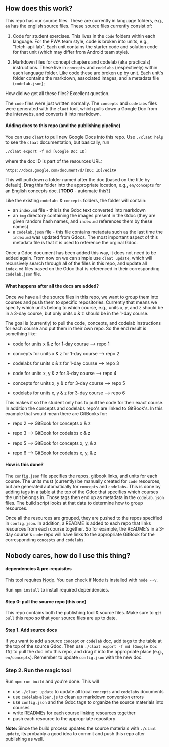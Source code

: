 ## How does this work?

This repo has our source files. These are currently in language folders, e.g., `en` has the english source files. These source files currently consist of:

1. Code for student exercises. This lives in the `code` folders within each language. For the PWA team style, code is broken into units, e.g., "fetch-api-lab". Each unit contains the starter code and solution code for that unit (which may differ from Android team style).

2. Markdown files for concept chapters and codelab (aka practicals) instructions. These live in `concepts` and `codelabs` (respectively) within each language folder. Like code these are broken up by unit. Each unit's folder contains the markdown, associated images, and a metadata file (`codelab.json`);

How did we get all these files? Excellent question.

The `code` files were just written normally. The `concepts` and `codelabs` files were generated with the `claat` tool, which pulls down a Google Doc from the interwebs, and converts it into markdown.

#### Adding docs to this repo (and the publishing pipeline)

You can use `claat` to pull new Google Docs into this repo. Use `./claat help` to see the `claat` documentation, but basically, run

```
./claat export -f md [Google Doc ID]
```

where the doc ID is part of the resources URL:

```
https://docs.google.com/document/d/[DOC ID]/edit#
```

This will pull down a folder named after the doc (based on the title by default). Drag this folder into the appropriate location, e.g., `en/concepts` for an English concepts doc. [**TODO** - automate this?]

Like the existing `codelabs` & `concepts` folders, the folder will contain:
* an `index.md` file - this is the Gdoc text converted into markdown
* an `img` directory containing the images present in the Gdoc (they
  are given random hash names, and `index.md` references them by these names)
* a `codelab.json` file - this file contains metadata such as the last time
the `index.md` was updated from Gdocs. The most important aspect of this metadata
file is that it is used to reference the orginal Gdoc.

Once a Gdoc document has been added this way, it does not need to be added
again. From now on we can simple use `claat update`, which will recursively
search through all of the files in this repo, and update all `index.md`
files based on the Gdoc that is referenced in their corresponding `codelab.json`
file.

#### What happens after all the docs are added?

Once we have all the source files in this repo, we want to group them into courses and push them to specific repositories. Currently that means we specify which units belong to which course, e.g., units x, y, and z should be in a 3-day course, but only units x & z should be in the 1-day course.

The goal is (currently) to pull the code, concepts, and codelab instructions for each course and put them in their own repo. So the end result is something like:

* code for units x & z for 1-day course --> repo 1
* concepts for units x & z for 1-day course --> repo 2
* codelabs for units x & z for 1-day course --> repo 3


* code for units x, y & z for 3-day course --> repo 4
* concepts for units x, y & z for 3-day course --> repo 5
* codelabs for units x, y & z for 3-day course --> repo 6

This makes it so the student only has to pull the code for their exact course. In addition the concepts and codelabs repo's are linked to GitBook's. In this example that would mean there are GitBooks for:

* repo 2 --> GitBook for concepts x & z
* repo 3 --> GitBook for codelabs x & z


* repo 5 --> GitBook for concepts x, y, & z
* repo 6 --> GitBook for codelabs x, y, & z

#### How is this done?

The `config.json` file specifies the repos, gitbook links, and units for each course. The units must (currently) be manually created for `code` resources, but are generated automatically for `concepts` and `codelabs`. This is done by adding tags in a table at the top of the Gdoc that specifies which courses the unit belongs in. Those tags then end up as metadata in the `codelab.json` files. The build script looks at that data to determine how to group resources.

Once all the resources are grouped, they are pushed to the repos specified in `config.json`. In addition, a README is added to each repo that links resources from each course together. So for example, the README's in a 3-day course's `code` repo will have links to the appropriate GitBook for the corresponding `concepts` and `codelabs`.

## Nobody cares, how do I use this thing?

#### dependencies & pre-requisites

This tool requires [Node](https://nodejs.org/en/). You can check if Node is installed with `node --v`.

Run `npm install` to install required dependencies.

#### Step 0: pull the source repo (this one)

This repo contains both the publishing tool & source files. Make sure to `git pull` this repo so that your source files are up to date.

#### Step 1. Add source docs
If you want to add a source `concept` or `codelab` doc, add tags to the table at the top of the source Gdoc. Then use `./claat export -f md [Google Doc ID]` to pull the doc into this repo, and drag it into the appropriate place (e.g., `en/concepts`). Remember to update `config.json` with the new doc.

### Step 2. Run the magic tool

Run `npm run build` and you're done. This will

* use `./claat update` to update all local `concepts` and `codelabs` documents
* use `codelabHelper.js` to clean up markdown conversion errors
* use `config.json` and the Gdoc tags to organize the source materials into courses
* write READMEs for each course linking resources together
* push each resource to the appropriate repository

**Note:** Since the build process updates the source materials with `./claat update`, its probably a good idea to commit and push this repo after publishing as well.
